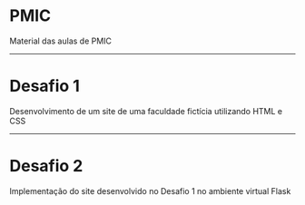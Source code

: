 # PMIC
 Material das aulas de PMIC
<hr>
<h1>Desafio 1</h1>
Desenvolvimento de um site de uma faculdade fictícia utilizando HTML e CSS
<hr>
<h1>Desafio 2</h1>
Implementação do site desenvolvido no Desafio 1 no ambiente virtual Flask
